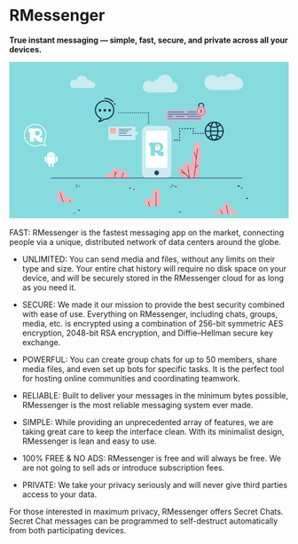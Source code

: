 # RMessenger

**True instant messaging — simple, fast, secure, and private across all your devices.**

![RMessenger Diagram](https://github.com/borisjacksone/RMessenger/blob/master/app/src/main/res/drawable/desc_pic.png)

FAST: RMessenger is the fastest messaging app on the market, connecting people via a unique, distributed                network of data centers around the globe.

  * UNLIMITED: You can send media and files, without any limits on their type and size. Your entire chat history will require no disk space on your device, and will be securely stored in the RMessenger cloud for as long as you need it.

  * SECURE: We made it our mission to provide the best security combined with ease of use. Everything on RMessenger, including chats, groups, media, etc. is encrypted using a combination of 256-bit symmetric AES encryption, 2048-bit RSA encryption, and Diffie–Hellman secure key exchange.

  * POWERFUL: You can create group chats for up to 50 members, share media files, and even set up bots for specific tasks. It is the perfect tool for hosting online communities and coordinating teamwork.

  * RELIABLE: Built to deliver your messages in the minimum bytes possible, RMessenger is the most reliable messaging system ever made.

  * SIMPLE: While providing an unprecedented array of features, we are taking great care to keep the interface clean. With its minimalist design, RMessenger is lean and easy to use.

  * 100% FREE & NO ADS: RMessenger is free and will always be free. We are not going to sell ads or introduce subscription fees.

  * PRIVATE: We take your privacy seriously and will never give third parties access to your data.

For those interested in maximum privacy, RMessenger offers Secret Chats. Secret Chat messages can be programmed to self-destruct automatically from both participating devices.